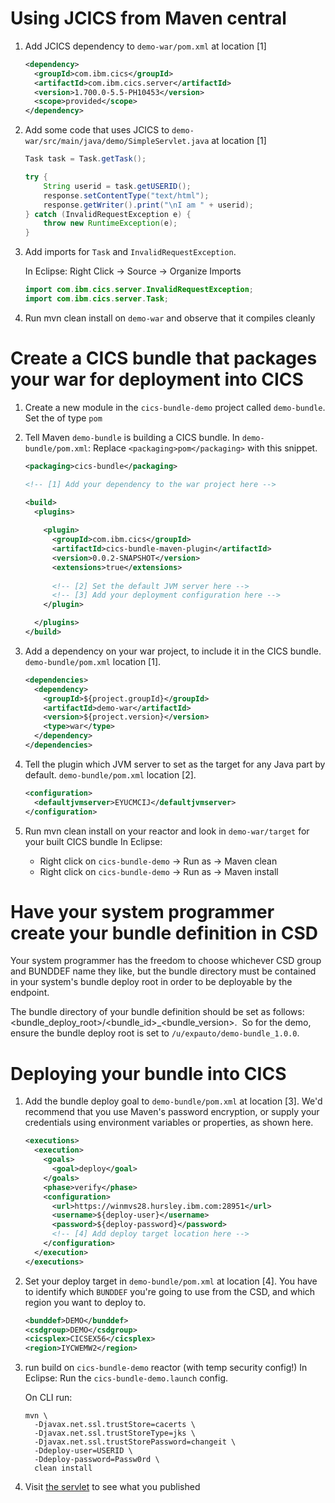 # Using JCICS from Maven central

1. Add JCICS dependency to `demo-war/pom.xml` at location [1]
    
    ```xml
    <dependency>
      <groupId>com.ibm.cics</groupId>
      <artifactId>com.ibm.cics.server</artifactId>
      <version>1.700.0-5.5-PH10453</version>
      <scope>provided</scope>
    </dependency>
    ``` 

1. Add some code that uses JCICS to `demo-war/src/main/java/demo/SimpleServlet.java` at location [1]

    ```java
    Task task = Task.getTask();

    try {
        String userid = task.getUSERID();
        response.setContentType("text/html");
        response.getWriter().print("\nI am " + userid);
    } catch (InvalidRequestException e) {
        throw new RuntimeException(e);
    }
    ```

1. Add imports for `Task` and `InvalidRequestException`.

    In Eclipse: Right Click -> Source -> Organize Imports

    ```java
    import com.ibm.cics.server.InvalidRequestException;
    import com.ibm.cics.server.Task;
    ```

1. Run mvn clean install on `demo-war` and observe that it compiles cleanly

# Create a CICS bundle that packages your war for deployment into CICS

1. Create a new module in the `cics-bundle-demo` project called `demo-bundle`.  Set the of type `pom`

1. Tell Maven `demo-bundle` is building a CICS bundle.  In `demo-bundle/pom.xml`:
    Replace `<packaging>pom</packaging>` with this snippet.

    ```xml
    <packaging>cics-bundle</packaging>

    <!-- [1] Add your dependency to the war project here -->

    <build>
      <plugins>
      
        <plugin>
          <groupId>com.ibm.cics</groupId>
          <artifactId>cics-bundle-maven-plugin</artifactId>
          <version>0.0.2-SNAPSHOT</version>
          <extensions>true</extensions>
          
          <!-- [2] Set the default JVM server here -->
          <!-- [3] Add your deployment configuration here -->
        </plugin>
    
      </plugins>
    </build>
    ```

1. Add a dependency on your war project, to include it in the CICS bundle.  `demo-bundle/pom.xml` location [1].

    ```xml
    <dependencies>
      <dependency>
        <groupId>${project.groupId}</groupId>
        <artifactId>demo-war</artifactId>
        <version>${project.version}</version>
        <type>war</type>
      </dependency>
    </dependencies>
    ```

1. Tell the plugin which JVM server to set as the target for any Java part by default. `demo-bundle/pom.xml` location [2].

    ```xml
    <configuration>
      <defaultjvmserver>EYUCMCIJ</defaultjvmserver>
    </configuration>
    ```

1. Run mvn clean install on your reactor and look in `demo-war/target` for your built CICS bundle
    In Eclipse:
    * Right click on `cics-bundle-demo` -> Run as -> Maven clean
    * Right click on `cics-bundle-demo` -> Run as -> Maven install
    
# Have your system programmer create your bundle definition in CSD

Your system programmer has the freedom to choose whichever CSD group and BUNDDEF name they like, but the bundle directory must be contained in your system's bundle deploy root in order to be deployable by the endpoint.

The bundle directory of your bundle definition should be set as follows: <bundle_deploy_root>/<bundle_id>_<bundle_version>.  So for the demo, ensure the bundle deploy root is set to `/u/expauto/demo-bundle_1.0.0`.

# Deploying your bundle into CICS

1. Add the bundle deploy goal to `demo-bundle/pom.xml` at location [3].  We'd recommend that you use Maven's password encryption, or supply your credentials using environment variables or properties, as shown here.

    ```xml
    <executions>
      <execution>
        <goals>
          <goal>deploy</goal>
        </goals>
        <phase>verify</phase>
        <configuration>
          <url>https://winmvs28.hursley.ibm.com:28951</url>
          <username>${deploy-user}</username>
          <password>${deploy-password}</password>
          <!-- [4] Add deploy target location here -->
        </configuration>
      </execution>
    </executions>
    ```

1. Set your deploy target in `demo-bundle/pom.xml` at location [4].  You have to identify which `BUNDDEF` you're going to use from the CSD, and which region you want to deploy to.
    
    ```xml
    <bunddef>DEMO</bunddef>
    <csdgroup>DEMO</csdgroup>
    <cicsplex>CICSEX56</cicsplex>
    <region>IYCWEMW2</region>
    ```

1. run build on `cics-bundle-demo` reactor (with temp security config!)
    In Eclipse: Run the `cics-bundle-demo.launch` config.

    On CLI run:
    ```
    mvn \
      -Djavax.net.ssl.trustStore=cacerts \
      -Djavax.net.ssl.trustStoreType=jks \
      -Djavax.net.ssl.trustStorePassword=changeit \
      -Ddeploy-user=USERID \
      -Ddeploy-password=Passw0rd \
      clean install
    ```

1. Visit [the servlet](http://cicsex56.hursley.ibm.com:28953/demo-war-0.0.1-SNAPSHOT) to see what you published

